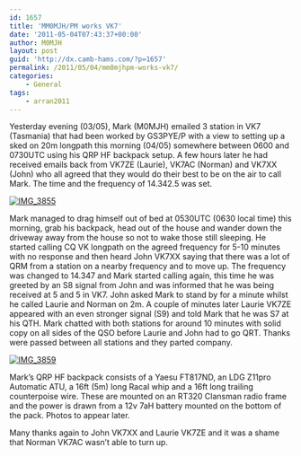 ```yaml
---
id: 1657
title: 'MM0MJH/PM works VK7'
date: '2011-05-04T07:43:37+00:00'
author: M0MJH
layout: post
guid: 'http://dx.camb-hams.com/?p=1657'
permalink: /2011/05/04/mm0mjhpm-works-vk7/
categories:
    - General
tags:
    - arran2011
---
```


Yesterday evening (03/05), Mark (M0MJH) emailed 3 station in VK7 (Tasmania) that had been worked by GS3PYE/P with a view to setting up a sked on 20m longpath this morning (04/05) somewhere between 0600 and 0730UTC using his QRP HF backpack setup. A few hours later he had received emails back from VK7ZE (Laurie), VK7AC (Norman) and VK7XX (John) who all agreed that they would do their best to be on the air to call Mark. The time and the frequency of 14.342.5 was set.

[![](http://dx.camb-hams.com/wp-content/uploads/2011/05/IMG_3855-300x200.jpg "IMG_3855")](http://dx.camb-hams.com/wp-content/uploads/2011/05/IMG_3855.jpg)

Mark managed to drag himself out of bed at 0530UTC (0630 local time) this morning, grab his backpack, head out of the house and wander down the driveway away from the house so not to wake those still sleeping. He started calling CQ VK longpath on the agreed frequency for 5-10 minutes with no response and then heard John VK7XX saying that there was a lot of QRM from a station on a nearby frequency and to move up. The frequency was changed to 14.347 and Mark started calling again, this time he was greeted by an S8 signal from John and was informed that he was being received at 5 and 5 in VK7. John asked Mark to stand by for a minute whilst he called Laurie and Norman on 2m. A couple of minutes later Laurie VK7ZE appeared with an even stronger signal (S9) and told Mark that he was S7 at his QTH. Mark chatted with both stations for around 10 minutes with solid copy on all sides of the QSO before Laurie and John had to go QRT. Thanks were passed between all stations and they parted company.

[![](http://dx.camb-hams.com/wp-content/uploads/2011/05/IMG_3859-300x200.jpg "IMG_3859")](http://dx.camb-hams.com/wp-content/uploads/2011/05/IMG_3859.jpg)

Mark’s QRP HF backpack consists of a Yaesu FT817ND, an LDG Z11pro Automatic ATU, a 16ft (5m) long Racal whip and a 16ft long trailing counterpoise wire. These are mounted on an RT320 Clansman radio frame and the power is drawn from a 12v 7aH battery mounted on the bottom of the pack. Photos to appear later.

Many thanks again to John VK7XX and Laurie VK7ZE and it was a shame that Norman VK7AC wasn’t able to turn up.